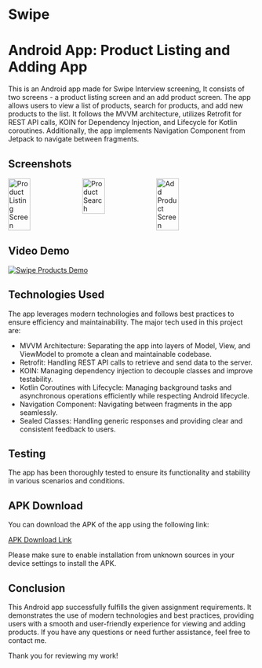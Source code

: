 # Swipe
# Android App: Product Listing and Adding App

This is an Android app made for Swipe Interview screening, It consists of two screens - a product listing screen and an add product screen. The app allows users to view a list of products, search for products, and add new products to the list. It follows the MVVM architecture, utilizes Retrofit for REST API calls, KOIN for Dependency Injection, and Lifecycle for Kotlin coroutines. Additionally, the app implements Navigation Component from Jetpack to navigate between fragments.

## Screenshots

<div style="display: flex; flex-wrap: wrap;">
  <img src="https://firebasestorage.googleapis.com/v0/b/storagebucket-a235c.appspot.com/o/Swipe%2FScreenshot_2023-07-22-22-56-14-25_be9863c48606fc333644e63e82c5e1b5.jpg?alt=media&token=81ea156d-0989-4fce-8730-43f00be5eeaf" alt="Product Listing Screen" width="30%" />
  <img src="https://firebasestorage.googleapis.com/v0/b/storagebucket-a235c.appspot.com/o/Swipe%2FScreenshot_2023-07-22-22-56-32-89_be9863c48606fc333644e63e82c5e1b5.jpg?alt=media&token=ab99b06c-c5a5-4010-8861-e3769f0c0aaf" alt="Product Search" width="30%" />
  <img src="https://firebasestorage.googleapis.com/v0/b/storagebucket-a235c.appspot.com/o/Swipe%2FScreenshot_2023-07-22-22-56-18-59_be9863c48606fc333644e63e82c5e1b5.jpg?alt=media&token=0e46a59b-0ca1-4397-8df1-b8ce22d33f1d" alt="Add Product Screen" width="30%" />
</div>

## Video Demo
[![Swipe Products Demo](hhttps://firebasestorage.googleapis.com/v0/b/storagebucket-a235c.appspot.com/o/Swipe%2FScreenshot_2023-07-22-22-56-14-25_be9863c48606fc333644e63e82c5e1b5.jpg?alt=media&token=81ea156d-0989-4fce-8730-43f00be5eeaf)](https://www.youtube.com/shorts/k2DgoeoyNEw)

## Technologies Used

The app leverages modern technologies and follows best practices to ensure efficiency and maintainability. The major tech used in this project are:

- MVVM Architecture: Separating the app into layers of Model, View, and ViewModel to promote a clean and maintainable codebase.
- Retrofit: Handling REST API calls to retrieve and send data to the server.
- KOIN: Managing dependency injection to decouple classes and improve testability.
- Kotlin Coroutines with Lifecycle: Managing background tasks and asynchronous operations efficiently while respecting Android lifecycle.
- Navigation Component: Navigating between fragments in the app seamlessly.
- Sealed Classes: Handling generic responses and providing clear and consistent feedback to users.

## Testing

The app has been thoroughly tested to ensure its functionality and stability in various scenarios and conditions.


## APK Download

You can download the APK of the app using the following link:

[APK Download Link](https://firebasestorage.googleapis.com/v0/b/storagebucket-a235c.appspot.com/o/suraj-giri-swipe.apk?alt=media&token=da956f85-69af-40a0-af02-1d6de1624569)

Please make sure to enable installation from unknown sources in your device settings to install the APK.

## Conclusion

This Android app successfully fulfills the given assignment requirements. It demonstrates the use of modern technologies and best practices, providing users with a smooth and user-friendly experience for viewing and adding products. If you have any questions or need further assistance, feel free to contact me.

Thank you for reviewing my work!

